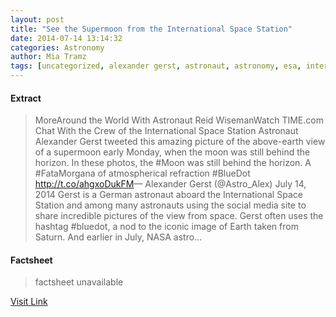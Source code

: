 ```yaml
---
layout: post
title: "See the Supermoon from the International Space Station"
date: 2014-07-14 13:14:32
categories: Astronomy
author: Mia Tramz
tags: [uncategorized, alexander gerst, astronaut, astronomy, esa, international space station, nasa, science, space, supermoon]
---
```



#### Extract
>MoreAround the World With Astronaut Reid WisemanWatch TIME.com Chat With the Crew of the International Space Station Astronaut Alexander Gerst tweeted this amazing picture of the above-earth view of a supermoon early Monday, when the moon was still behind the horizon. In these photos, the #Moon was still behind the horizon. A #FataMorgana of atmospherical refraction #BlueDot http://t.co/ahgxoDukFM&mdash; Alexander Gerst (@Astro_Alex) July 14, 2014 Gerst is a German astronaut aboard the International Space Station and among many astronauts using the social media site to share incredible pictures of the view from space. Gerst often uses the hashtag #bluedot, a nod to the iconic image of Earth taken from Saturn. And earlier in July, NASA astro...

#### Factsheet
>factsheet unavailable

[Visit Link](http://time.com/2981417/supermoon-photo-international-space-station/)


